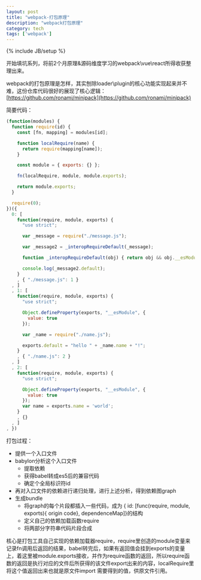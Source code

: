```yaml
---
layout: post
title: "webpack-打包原理"
description: "webpack打包原理"
category: tech
tags: ['webpack']
---
```

{% include JB/setup %}

开始填坑系列，将前2个月原理&源码维度学习的webpack\vue\react所得收获整理出来。

webpack的打包原理是怎样，其实刨除loader\plugin的核心功能实现起来并不难，这份仓库代码很好的展现了核心逻辑：[https://github.com/ronami/minipack](https://github.com/ronami/minipack)

简要代码：

```javascript
(function(modules) {
  function require(id) {
    const [fn, mapping] = modules[id];

    function localRequire(name) {
      return require(mapping[name]);
    }

    const module = { exports: {} };

    fn(localRequire, module, module.exports);

    return module.exports;
  }

  require(0);
})({
  0: [
    function(require, module, exports) {
      "use strict";

      var _message = require("./message.js");

      var _message2 = _interopRequireDefault(_message);

      function _interopRequireDefault(obj) { return obj && obj.__esModule ? obj : { default: obj }; }

      console.log(_message2.default);
    }
    , { "./message.js": 1 }
  , ]
  , 1: [
    function(require, module, exports) {
      "use strict";

      Object.defineProperty(exports, "__esModule", {
        value: true
      });

      var _name = require("./name.js");

      exports.default = "hello " + _name.name + "!";
    }
    , { "./name.js": 2 }
  , ]
  , 2: [
    function(require, module, exports) {
      "use strict";

      Object.defineProperty(exports, "__esModule", {
        value: true
      });
      var name = exports.name = 'world';
    }
    , {}
  , ]
, })

```

打包过程：

- 提供一个入口文件
- babylon分析这个入口文件
    - 提取依赖
    - 获得babel转成es5后的兼容代码
    - 确定个全局标识符id
- 再对入口文件的依赖进行递归处理，进行上述分析，得到依赖图graph
- 生成bundle
  - 将graph的每个片段都插入一些代码，成为 { id: [func(require, module, exports){ origin code}, dependenceMap]}的结构
  - 定义自己的依赖加载函数require
  - 将两部分字符串代码片段合成

核心是打包工具自己实现的依赖加载器require，require里创造的module变量来记录fn调用后返回的结果，babel转完后，如果有返回值会挂到exports的变量上，着这里被module.exports接收，并作为require函数的返回，所以require函数的返回是执行对应的文件后所获得的该文件export出来的内容，localRequire里将这个值返回出来也就是原文件import 需要得到的值，供原文件引用。